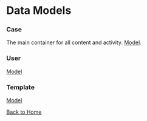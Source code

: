 # Data Models

### Case
The main container for all content and activity. 
[Model](cases.md).

### User
[Model](user.md)

### Template
[Model](template.md)

[Back to Home](../index.md)

